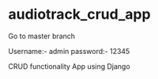 # audiotrack_crud_app

Go to master branch 

Username:- admin
password:- 12345

CRUD functionality App using Django 
